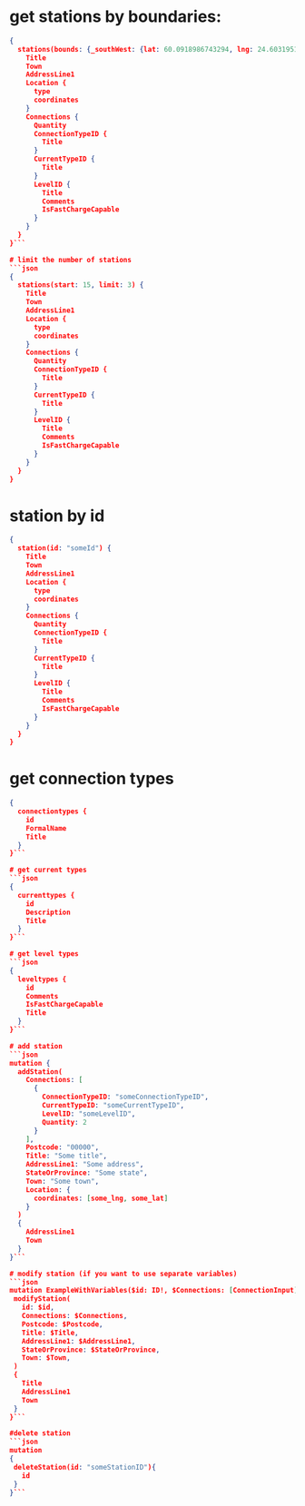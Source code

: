 # get stations by boundaries:
```json
{
  stations(bounds: {_southWest: {lat: 60.0918986743294, lng: 24.60319519042969}, _northEast: {lat: 60.38196898834704, lng: 24.94033813476563}}) {
    Title
    Town
    AddressLine1
    Location {
      type
      coordinates
    }
    Connections {
      Quantity
      ConnectionTypeID {
        Title
      }
      CurrentTypeID {
        Title
      }
      LevelID {
        Title
        Comments
        IsFastChargeCapable
      }
    }
  }
}```

# limit the number of stations
```json
{
  stations(start: 15, limit: 3) {
    Title
    Town
    AddressLine1
    Location {
      type
      coordinates
    }
    Connections {
      Quantity
      ConnectionTypeID {
        Title
      }
      CurrentTypeID {
        Title
      }
      LevelID {
        Title
        Comments
        IsFastChargeCapable
      }
    }
  }
}
```
# station by id
```json
{
  station(id: "someId") {
    Title
    Town
    AddressLine1
    Location {
      type
      coordinates
    }
    Connections {
      Quantity
      ConnectionTypeID {
        Title
      }
      CurrentTypeID {
        Title
      }
      LevelID {
        Title
        Comments
        IsFastChargeCapable
      }
    }
  }
}
```
# get connection types
```json
{
  connectiontypes {
    id
    FormalName
    Title
  }
}```

# get current types
```json
{
  currenttypes {
    id
    Description
    Title
  }
}```

# get level types
```json
{
  leveltypes {
    id
    Comments
    IsFastChargeCapable
    Title
  }
}```

# add station
```json
mutation {
  addStation(
    Connections: [
      {
        ConnectionTypeID: "someConnectionTypeID",
        CurrentTypeID: "someCurrentTypeID",
        LevelID: "someLevelID",
        Quantity: 2
      }
    ],
    Postcode: "00000",
    Title: "Some title",
    AddressLine1: "Some address",
    StateOrProvince: "Some state",
    Town: "Some town",
    Location: {
      coordinates: [some_lng, some_lat]
    }
  )
  {
    AddressLine1
    Town
  }
}```

# modify station (if you want to use separate variables)
```json
mutation ExampleWithVariables($id: ID!, $Connections: [ConnectionInput], $Postcode: String, $Title: String, $AddressLine1: String, $StateOrProvince: String, $Town: String) {
 modifyStation(    
   id: $id,
   Connections: $Connections,
   Postcode: $Postcode,
   Title: $Title,
   AddressLine1: $AddressLine1,
   StateOrProvince: $StateOrProvince,
   Town: $Town,
 )
 {
   Title
   AddressLine1
   Town
 }
}```

#delete station
```json
mutation
{
 deleteStation(id: "someStationID"){
   id
 }
}```
